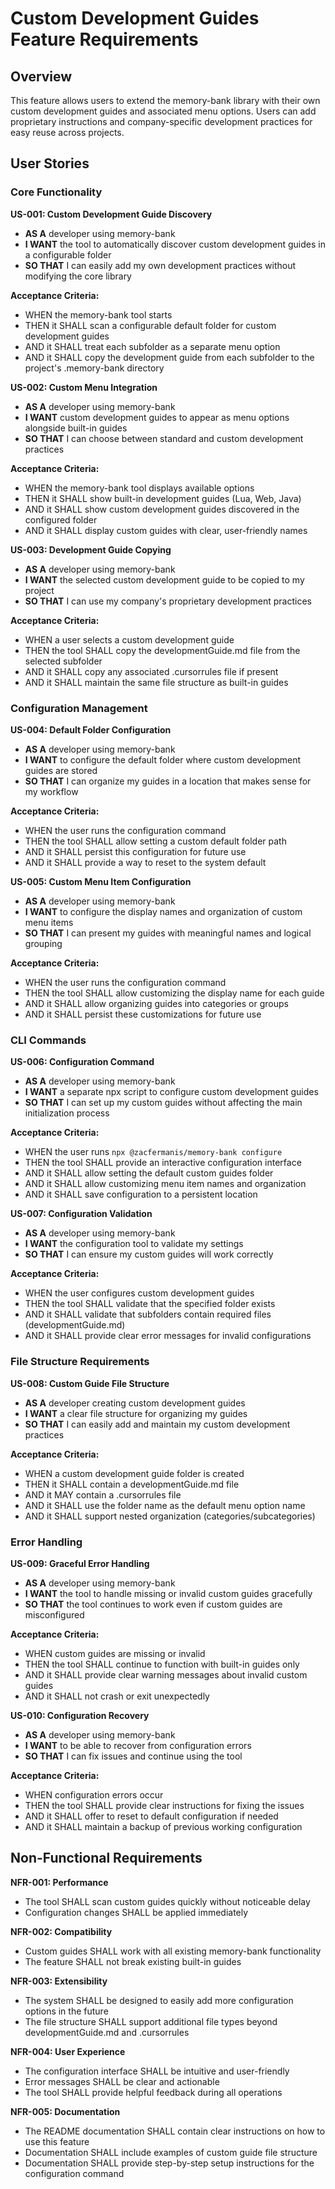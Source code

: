 # Custom Development Guides Feature Requirements

## Overview
This feature allows users to extend the memory-bank library with their own custom development guides and associated menu options. Users can add proprietary instructions and company-specific development practices for easy reuse across projects.

## User Stories

### Core Functionality

**US-001: Custom Development Guide Discovery**
- **AS A** developer using memory-bank
- **I WANT** the tool to automatically discover custom development guides in a configurable folder
- **SO THAT** I can easily add my own development practices without modifying the core library

**Acceptance Criteria:**
- WHEN the memory-bank tool starts
- THEN it SHALL scan a configurable default folder for custom development guides
- AND it SHALL treat each subfolder as a separate menu option
- AND it SHALL copy the development guide from each subfolder to the project's .memory-bank directory

**US-002: Custom Menu Integration**
- **AS A** developer using memory-bank
- **I WANT** custom development guides to appear as menu options alongside built-in guides
- **SO THAT** I can choose between standard and custom development practices

**Acceptance Criteria:**
- WHEN the memory-bank tool displays available options
- THEN it SHALL show built-in development guides (Lua, Web, Java)
- AND it SHALL show custom development guides discovered in the configured folder
- AND it SHALL display custom guides with clear, user-friendly names

**US-003: Development Guide Copying**
- **AS A** developer using memory-bank
- **I WANT** the selected custom development guide to be copied to my project
- **SO THAT** I can use my company's proprietary development practices

**Acceptance Criteria:**
- WHEN a user selects a custom development guide
- THEN the tool SHALL copy the developmentGuide.md file from the selected subfolder
- AND it SHALL copy any associated .cursorrules file if present
- AND it SHALL maintain the same file structure as built-in guides

### Configuration Management

**US-004: Default Folder Configuration**
- **AS A** developer using memory-bank
- **I WANT** to configure the default folder where custom development guides are stored
- **SO THAT** I can organize my guides in a location that makes sense for my workflow

**Acceptance Criteria:**
- WHEN the user runs the configuration command
- THEN the tool SHALL allow setting a custom default folder path
- AND it SHALL persist this configuration for future use
- AND it SHALL provide a way to reset to the system default

**US-005: Custom Menu Item Configuration**
- **AS A** developer using memory-bank
- **I WANT** to configure the display names and organization of custom menu items
- **SO THAT** I can present my guides with meaningful names and logical grouping

**Acceptance Criteria:**
- WHEN the user runs the configuration command
- THEN the tool SHALL allow customizing the display name for each guide
- AND it SHALL allow organizing guides into categories or groups
- AND it SHALL persist these customizations for future use

### CLI Commands

**US-006: Configuration Command**
- **AS A** developer using memory-bank
- **I WANT** a separate npx script to configure custom development guides
- **SO THAT** I can set up my custom guides without affecting the main initialization process

**Acceptance Criteria:**
- WHEN the user runs `npx @zacfermanis/memory-bank configure`
- THEN the tool SHALL provide an interactive configuration interface
- AND it SHALL allow setting the default custom guides folder
- AND it SHALL allow customizing menu item names and organization
- AND it SHALL save configuration to a persistent location

**US-007: Configuration Validation**
- **AS A** developer using memory-bank
- **I WANT** the configuration tool to validate my settings
- **SO THAT** I can ensure my custom guides will work correctly

**Acceptance Criteria:**
- WHEN the user configures custom development guides
- THEN the tool SHALL validate that the specified folder exists
- AND it SHALL validate that subfolders contain required files (developmentGuide.md)
- AND it SHALL provide clear error messages for invalid configurations

### File Structure Requirements

**US-008: Custom Guide File Structure**
- **AS A** developer creating custom development guides
- **I WANT** a clear file structure for organizing my guides
- **SO THAT** I can easily add and maintain my custom development practices

**Acceptance Criteria:**
- WHEN a custom development guide folder is created
- THEN it SHALL contain a developmentGuide.md file
- AND it MAY contain a .cursorrules file
- AND it SHALL use the folder name as the default menu option name
- AND it SHALL support nested organization (categories/subcategories)

### Error Handling

**US-009: Graceful Error Handling**
- **AS A** developer using memory-bank
- **I WANT** the tool to handle missing or invalid custom guides gracefully
- **SO THAT** the tool continues to work even if custom guides are misconfigured

**Acceptance Criteria:**
- WHEN custom guides are missing or invalid
- THEN the tool SHALL continue to function with built-in guides only
- AND it SHALL provide clear warning messages about invalid custom guides
- AND it SHALL not crash or exit unexpectedly

**US-010: Configuration Recovery**
- **AS A** developer using memory-bank
- **I WANT** to be able to recover from configuration errors
- **SO THAT** I can fix issues and continue using the tool

**Acceptance Criteria:**
- WHEN configuration errors occur
- THEN the tool SHALL provide clear instructions for fixing the issues
- AND it SHALL offer to reset to default configuration if needed
- AND it SHALL maintain a backup of previous working configuration

## Non-Functional Requirements

**NFR-001: Performance**
- The tool SHALL scan custom guides quickly without noticeable delay
- Configuration changes SHALL be applied immediately

**NFR-002: Compatibility**
- Custom guides SHALL work with all existing memory-bank functionality
- The feature SHALL not break existing built-in guides

**NFR-003: Extensibility**
- The system SHALL be designed to easily add more configuration options in the future
- The file structure SHALL support additional file types beyond developmentGuide.md and .cursorrules

**NFR-004: User Experience**
- The configuration interface SHALL be intuitive and user-friendly
- Error messages SHALL be clear and actionable
- The tool SHALL provide helpful feedback during all operations

**NFR-005: Documentation**
- The README documentation SHALL contain clear instructions on how to use this feature
- Documentation SHALL include examples of custom guide file structure
- Documentation SHALL provide step-by-step setup instructions for the configuration command 